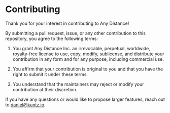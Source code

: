 # Contributing

Thank you for your interest in contributing to Any Distance!

By submitting a pull request, issue, or any other contribution to this repository, you agree to the following terms:

1. You grant Any Distance Inc. an irrevocable, perpetual, worldwide, royalty-free license to use, copy, modify, sublicense, and distribute your contribution in any form and for any purpose, including commercial use.

2. You affirm that your contribution is original to you and that you have the right to submit it under these terms.

3. You understand that the maintainers may reject or modify your contribution at their discretion.

If you have any questions or would like to propose larger features, reach out to daniel@kuntz.io.

